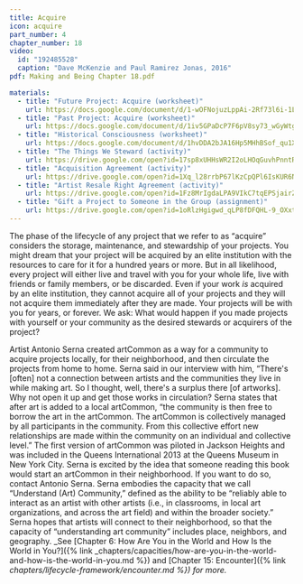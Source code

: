```yaml
---
title: Acquire
icon: acquire
part_number: 4
chapter_number: 18
video:
  id: "192485528"
  caption: "Dave McKenzie and Paul Ramirez Jonas, 2016"
pdf: Making and Being Chapter 18.pdf

materials:
  - title: "Future Project: Acquire (worksheet)"
    url: https://docs.google.com/document/d/1-wOFNojuzLppAi-2Rf73l6i-1LrLYdGL7cxH5eqDCuY/edit
  - title: "Past Project: Acquire (worksheet)"
    url: https://docs.google.com/document/d/1iv5GPaDcP7F6pV8sy73_wGyWtg4vH09UGF6PLWUXgkc/edit
  - title: "Historical Consciousness (worksheet)"
    url: https://docs.google.com/document/d/1hvDDA2bJA16Hp5MHhBSof_qu1XvFojD9S_uK-sauhIk/edit
  - title: "The Things We Steward (activity)"
    url: https://drive.google.com/open?id=17sp8xUHHsWR2I2oLHOqGuvhPnntRoCEQ
  - title: "Acquisition Agreement (activity)"
    url: https://drive.google.com/open?id=1Xq_l28rrbP67lKzCpQPl6IsKUR6NYypW
  - title: "Artist Resale Right Agreement (activity)"
    url: https://drive.google.com/open?id=1Fz8MrIgdaLPA9VIkC7tqEPSjairZ4cm1
  - title: "Gift a Project to Someone in the Group (assignment)"
    url: https://drive.google.com/open?id=1oRlzHgigwd_qLP8fDFQHL-9_OXxt_puV
---
```

The phase of the lifecycle of any project that we refer to as “acquire” considers the storage, maintenance, and stewardship of your projects. You might dream that your project will be acquired by an elite institution with the resources to care for it for a hundred years or more. But in all likelihood, every project will either live and travel with you for your whole life, live with friends or family members, or be discarded. Even if your work _is_ acquired by an elite institution, they cannot acquire all of your projects and they will not acquire them immediately after they are made. Your projects will be with you for years, or forever. We ask: What would happen if you made projects with yourself or your community as the desired stewards or acquirers of the project? 

Artist Antonio Serna created artCommon as a way for a community to acquire projects locally, for their neighborhood, and then circulate the projects from home to home. Serna said in our interview with him, “There's [often] not a connection between artists and the communities they live in while making art. So I thought, well, there's a surplus there [of artworks]. Why not open it up and get those works in circulation? Serna states that after art is added to a local artCommon, “the community is then free to borrow the art in the artCommon. The artCommon is collectively managed by all participants in the community. From this collective effort new relationships are made within the community on an individual and collective level.” The first version of artCommon was piloted in Jackson Heights and was included in the Queens International 2013 at the Queens Museum in New York City. Serna is excited by the idea that someone reading this book would start an artCommon in their neighborhood. If you want to do so, contact Antonio Serna. Serna embodies the capacity that we call “Understand (Art) Community,” defined as the ability to be “reliably able to interact as an artist with other artists (i.e., in classrooms, in local art organizations, and across the art field) and within the broader society.” Serna hopes that artists will connect to their neighborhood, so that the capacity of “understanding art community” includes place, neighbors, and geography. _See [Chapter 6: How Are You in the World and How Is the World in You?]({% link _chapters/capacities/how-are-you-in-the-world-and-how-is-the-world-in-you.md %}) and [Chapter 15: Encounter]({% link _chapters/lifecycle-framework/encounter.md %}) for more._